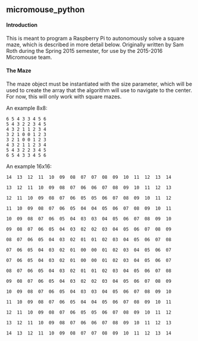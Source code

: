 ## micromouse_python

#### Introduction

This is meant to program a Raspberry Pi to autonomously solve a square maze, which is described in more detail below. Originally written by Sam Roth during the Spring 2015 semester, for use by the 2015-2016 Micromouse team.

#### The Maze

The maze object must be instantiated with the size parameter, which will be used to
create the array that the algorithm will use to navigate to the center. For now, this
will only work with square mazes.


An example 8x8:
```
6 5 4 3 3 4 5 6
5 4 3 2 2 3 4 5
4 3 2 1 1 2 3 4
3 2 1 0 0 1 2 3
3 2 1 0 0 1 2 3
4 3 2 1 1 2 3 4
5 4 3 2 2 3 4 5
6 5 4 3 3 4 5 6
```

An example 16x16:
```
14  13  12  11  10  09  08  07  07  08  09  10  11  12  13  14

13  12  11  10  09  08  07  06  06  07  08  09  10  11  12  13

12  11  10  09  08  07  06  05  05  06  07  08  09  10  11  12

11  10  09  08  07  06  05  04  04  05  06  07  08  09  10  11

10  09  08  07  06  05  04  03  03  04  05  06  07  08  09  10

09  08  07  06  05  04  03  02  02  03  04  05  06  07  08  09

08  07  06  05  04  03  02  01  01  02  03  04  05  06  07  08

07  06  05  04  03  02  01  00  00  01  02  03  04  05  06  07

07  06  05  04  03  02  01  00  00  01  02  03  04  05  06  07

08  07  06  05  04  03  02  01  01  02  03  04  05  06  07  08

09  08  07  06  05  04  03  02  02  03  04  05  06  07  08  09

10  09  08  07  06  05  04  03  03  04  05  06  07  08  09  10

11  10  09  08  07  06  05  04  04  05  06  07  08  09  10  11

12  11  10  09  08  07  06  05  05  06  07  08  09  10  11  12

13  12  11  10  09  08  07  06  06  07  08  09  10  11  12  13

14  13  12  11  10  09  08  07  07  08  09  10  11  12  13  14
```
